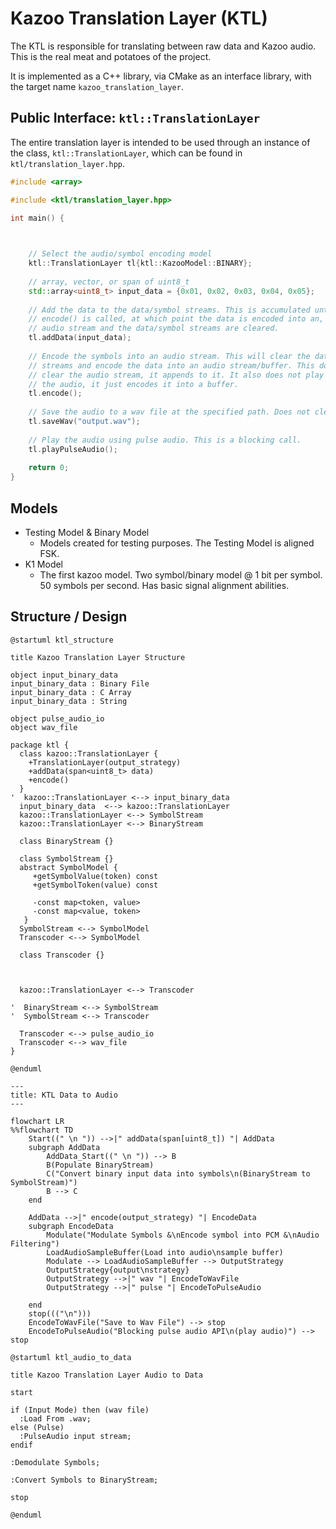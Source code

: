 # Kazoo Translation Layer (KTL)

The KTL is responsible for translating between raw data and Kazoo audio. This is the real meat and potatoes of the
project.

It is implemented as a C++ library, via CMake as an interface library, with the target name `kazoo_translation_layer`.

## Public Interface: `ktl::TranslationLayer`

The entire translation layer is intended to be used through an instance of the class, `ktl::TranslationLayer`, which
can be found in `ktl/translation_layer.hpp`.

```c++
#include <array>

#include <ktl/translation_layer.hpp>

int main() {
    


    // Select the audio/symbol encoding model
    ktl::TranslationLayer tl{ktl::KazooModel::BINARY};
    
    // array, vector, or span of uint8_t
    std::array<uint8_t> input_data = {0x01, 0x02, 0x03, 0x04, 0x05};
    
    // Add the data to the data/symbol streams. This is accumulated until
    // encode() is called, at which point the data is encoded into an,
    // audio stream and the data/symbol streams are cleared.
    tl.addData(input_data); 
    
    // Encode the symbols into an audio stream. This will clear the data/symbol
    // streams and encode the data into an audio stream/buffer. This does not
    // clear the audio stream, it appends to it. It also does not play or export
    // the audio, it just encodes it into a buffer.
    tl.encode(); 
    
    // Save the audio to a wav file at the specified path. Does not clear the audio stream.
    tl.saveWav("output.wav");
    
    // Play the audio using pulse audio. This is a blocking call.
    tl.playPulseAudio();
    
    return 0;
}
```

## Models

- Testing Model & Binary Model
    - Models created for testing purposes. The Testing Model is aligned FSK.
- K1 Model
    - The first kazoo model. Two symbol/binary model @ 1 bit per symbol. 50 symbols per second. Has basic signal
      alignment abilities.

## Structure / Design

```puml
@startuml ktl_structure

title Kazoo Translation Layer Structure

object input_binary_data
input_binary_data : Binary File
input_binary_data : C Array
input_binary_data : String

object pulse_audio_io
object wav_file

package ktl {
  class kazoo::TranslationLayer {
    +TranslationLayer(output_strategy)
    +addData(span<uint8_t> data)
    +encode()
  }
'  kazoo::TranslationLayer <--> input_binary_data
  input_binary_data  <--> kazoo::TranslationLayer
  kazoo::TranslationLayer <--> SymbolStream
  kazoo::TranslationLayer <--> BinaryStream

  class BinaryStream {}
  
  class SymbolStream {}
  abstract SymbolModel {
     +getSymbolValue(token) const
     +getSymbolToken(value) const

     -const map<token, value>
     -const map<value, token>
   }
  SymbolStream <--> SymbolModel
  Transcoder <--> SymbolModel

  class Transcoder {}
  
  
  
  kazoo::TranslationLayer <--> Transcoder
  
'  BinaryStream <--> SymbolStream
'  SymbolStream <--> Transcoder

  Transcoder <--> pulse_audio_io
  Transcoder <--> wav_file
}

@enduml
```

```mermaid
---
title: KTL Data to Audio
---

flowchart LR
%%flowchart TD
    Start((" \n ")) -->|" addData(span[uint8_t]) "| AddData
    subgraph AddData
        AddData_Start((" \n ")) --> B
        B(Populate BinaryStream)
        C("Convert binary input data into symbols\n(BinaryStream to SymbolStream)")
        B --> C
    end

    AddData -->|" encode(output_strategy) "| EncodeData
    subgraph EncodeData
        Modulate("Modulate Symbols &\nEncode symbol into PCM &\nAudio Filtering")
        LoadAudioSampleBuffer(Load into audio\nsample buffer)
        Modulate --> LoadAudioSampleBuffer --> OutputStrategy
        OutputStrategy{output\nstrategy}
        OutputStrategy -->|" wav "| EncodeToWavFile
        OutputStrategy -->|" pulse "| EncodeToPulseAudio

    end
    stop((("\n")))
    EncodeToWavFile("Save to Wav File") --> stop
    EncodeToPulseAudio("Blocking pulse audio API\n(play audio)") --> stop

```

```puml
@startuml ktl_audio_to_data

title Kazoo Translation Layer Audio to Data

start

if (Input Mode) then (wav file)
  :Load From .wav;
else (Pulse)
  :PulseAudio input stream;
endif

:Demodulate Symbols;

:Convert Symbols to BinaryStream;

stop

@enduml
```